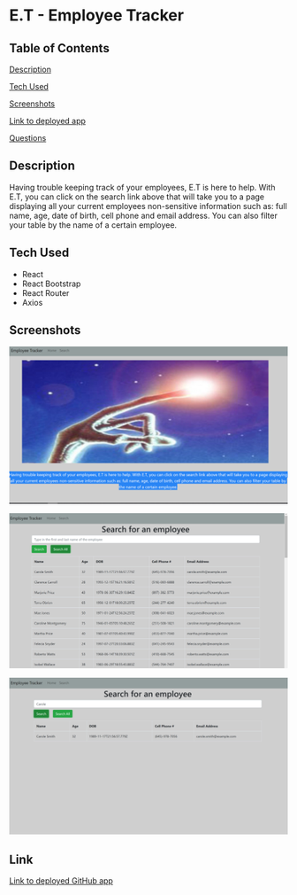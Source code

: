 # E.T - Employee Tracker


## Table of Contents 

[Description](#description)

[Tech Used](#tech_used)

[Screenshots](#screenshots)

[Link to deployed app](#link)

[Questions](#questions)


## Description 

Having trouble keeping track of your employees, E.T is here to help. With E.T, you can click on the search link above that will take you to a page displaying all your current employees non-sensitive information such as: full name, age, date of birth, cell phone and email address. You can also filter your table by the name of a certain employee.


## Tech Used

* React
* React Bootstrap
* React Router
* Axios

## Screenshots

![Picture of the home page](./public/start-screen.png)

![Picture of the all employees being searched for](./public/all-employees.png)

![Picture of one of the employees being searched for](./public/one-employee.png)

## Link 
[Link to deployed GitHub app](https://lavina91.github.io/employee-tracker)



